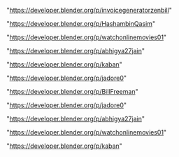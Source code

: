 "https://developer.blender.org/p/invoicegeneratorzenbill"

"https://developer.blender.org/p/HashambinQasim"

"https://developer.blender.org/p/watchonlinemovies01"

"https://developer.blender.org/p/abhigya27jain"

"https://developer.blender.org/p/kaban"

"https://developer.blender.org/p/jadore0"

 
"https://developer.blender.org/p/BillFreeman"


"https://developer.blender.org/p/jadore0"


"https://developer.blender.org/p/abhigya27jain"


"https://developer.blender.org/p/watchonlinemovies01"


"https://developer.blender.org/p/kaban"


 
